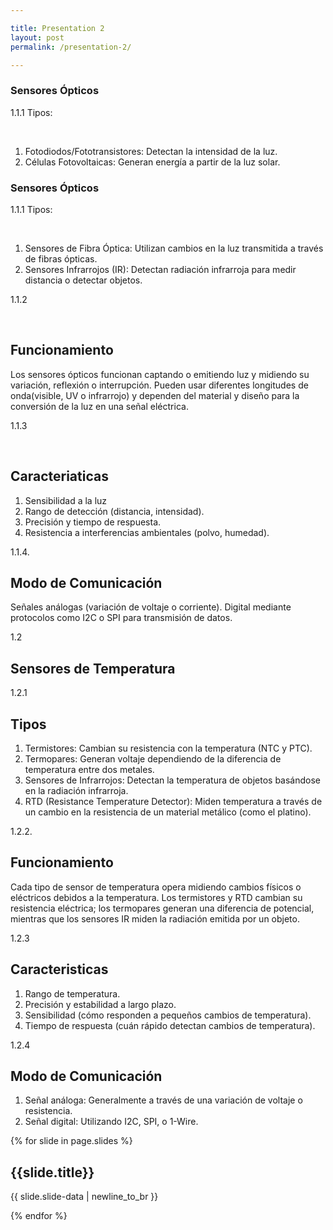 ```yaml
---

title: Presentation 2
layout: post
permalink: /presentation-2/

---
```

<section>
  <section>
    <h1>Sensores Ópticos</h1>
    <p>1.1.1 Tipos:</p><br>
      <ol>
        <li>Fotodiodos/Fototransistores: Detectan la intensidad de la luz.</li>
        <li>Células Fotovoltaicas: Generan energía a partir de la luz solar.</li>
      </ol>
  </section>
  <section>
    <h1>Sensores Ópticos</h1>
    <p>1.1.1 Tipos:</p><br>
    <ol>
        <li>Sensores de Fibra Óptica: Utilizan cambios en la luz transmitida a través de fibras ópticas.</li>
        <li>Sensores Infrarrojos (IR): Detectan radiación infrarroja para medir distancia o detectar objetos.</li>
    </ol>
  </section>
</section>
<section>
  <p>1.1.2</p><br>
  <h2>Funcionamiento</h2>
  <p>Los sensores ópticos funcionan captando o emitiendo luz y midiendo su variación, reflexión o interrupción. Pueden usar diferentes longitudes de onda<span class="fragment highlight-red">(visible, UV o infrarrojo)</span> y dependen del material y diseño para la conversión de la luz en una señal eléctrica.</p>
</section>
<section>
  <p>1.1.3</p><br>
  <h2>Caracteriaticas</h2>
  <ol>
    <li clas="fragment">Sensibilidad a la luz</li>
    <li>Rango de detección <span class="fragment highlight-red">(distancia, intensidad).</span></li>
    <li>Precisión y tiempo de respuesta.</li>
    <li>Resistencia a interferencias ambientales <span class="fragment highlight-red">(polvo, humedad).</span></li>
  </ol>
</section>
<section>
  <p>1.1.4.</p>
  <h2>Modo de Comunicación</h2>
  <p>Señales análogas <span class="fragment highlight-red">(variación de voltaje o corriente)</span>. Digital mediante protocolos como I2C o SPI para transmisión de datos.</p>
</section>
<section>
  <section data-background="{{site.baseurl}}/_posts/temperatura.jpg" data-background-repeat="repeat" data-background-size="100px">
    <p>1.2</p>
    <h2>Sensores de Temperatura</h2>
  </section>
  <section>
    <p>1.2.1</p>
    <h2>Tipos</h2>    
    <ol>
      <li>Termistores: Cambian su resistencia con la temperatura <span class="fragment highlight-red">(NTC y PTC)</span>.</li>
      <li>Termopares: Generan voltaje dependiendo de la diferencia de temperatura entre dos metales.</li>
      <li>Sensores de Infrarrojos: Detectan la temperatura de objetos basándose en la radiación infrarroja.</li>
      <li>RTD <span class="fragment highlight-red">(Resistance Temperature Detector)</span>: Miden temperatura a través de un cambio en la resistencia de un material metálico <span class="fragment highlight-red">(como el platino)</span>.</li>
    </ol>
  </section>
</section>
<section>
  <section>
    <p>1.2.2.</p>
    <h2>Funcionamiento</h2>
    <p>Cada tipo de sensor de temperatura opera midiendo cambios físicos o eléctricos debidos a la temperatura. Los termistores y RTD cambian su resistencia eléctrica; los termopares generan una diferencia de potencial, mientras que los sensores IR miden la radiación emitida por un objeto.</p>
  </section>
  <section>
    <p>1.2.3</p>
    <h2>Caracteristicas</h2>
    <ol>
      <li>Rango de temperatura.</li>
      <li>Precisión y estabilidad a largo plazo.</li>
      <li>Sensibilidad <span class="fragment highlight-red">(cómo responden a pequeños cambios de temperatura)</span>.</li>
      <li>Tiempo de respuesta <span class="fragment highlight-red">(cuán rápido detectan cambios de temperatura)</span>.</li>
    </ol>
  </section>
  <section>
    <p>1.2.4</p>
    <h2>Modo de Comunicación</h2>
    <ol>
      <li>Señal análoga: Generalmente a través de una variación de voltaje o resistencia.</li>
      <li>Señal digital: Utilizando I2C, SPI, o 1-Wire.</li>
    </ol>
  </section>
</section>


{% for slide in page.slides %}
                    
<section data-background="{% if slide.background %}{{slide.background}}{% else %}{{page.background}}{% endif %}"><h1>{{slide.title}}</h1><p>{{ slide.slide-data | newline_to_br }}</p></section>
                    
{% endfor %}

